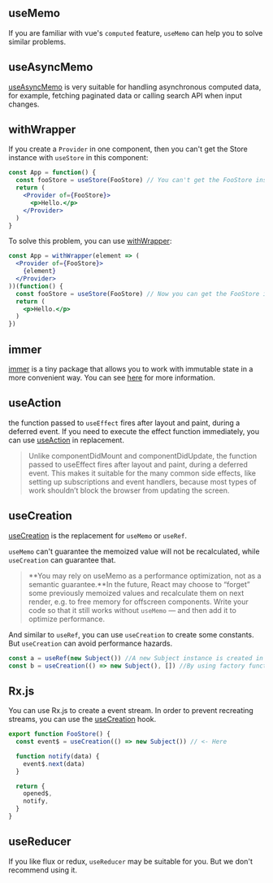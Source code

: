 ## useMemo

If you are familiar with vue's `computed` feature, `useMemo` can help you to solve similar problems.

## useAsyncMemo

[useAsyncMemo](https://github.com/awmleer/use-async-memo) is very suitable for handling asynchronous computed data, for example, fetching paginated data or calling search API when input changes.

## withWrapper

If you create a `Provider` in one component, then you can't get the Store instance with `useStore` in this component:

```jsx
const App = function() {
  const fooStore = useStore(FooStore) // You can't get the FooStore instance here
  return (
    <Provider of={FooStore}>
      <p>Hello.</p>
    </Provider>
  )
}
```

To solve this problem, you can use [withWrapper](https://github.com/awmleer/with-wrapper):

```jsx
const App = withWrapper(element => (
  <Provider of={FooStore}>
    {element}
  </Provider>
))(function() {
  const fooStore = useStore(FooStore) // Now you can get the FooStore instance
  return (
    <p>Hello.</p>
  )
})
```

## immer

[immer](https://github.com/immerjs/immer) is a tiny package that allows you to work with immutable state in a more convenient way. You can see [here](https://github.com/immerjs/immer#reactsetstate-example) for more information.

## useAction

the function passed to `useEffect` fires after layout and paint, during a deferred event. If you need to execute the effect function immediately, you can use [useAction](https://github.com/awmleer/use-action) in replacement. 

> Unlike componentDidMount and componentDidUpdate, the function passed to useEffect fires after layout and paint, during a deferred event. This makes it suitable for the many common side effects, like setting up subscriptions and event handlers, because most types of work shouldn’t block the browser from updating the screen.

## useCreation

[useCreation](https://github.com/awmleer/use-creation) is the replacement for `useMemo` or `useRef`.

`useMemo` can't guarantee the memoized value will not be recalculated, while `useCreation` can guarantee that.

> **You may rely on useMemo as a performance optimization, not as a semantic guarantee.**In the future, React may choose to “forget” some previously memoized values and recalculate them on next render, e.g. to free memory for offscreen components. Write your code so that it still works without `useMemo` — and then add it to optimize performance.

And similar to `useRef`, you can use `useCreation` to create some constants. But `useCreation` can avoid performance hazards.

```javascript
const a = useRef(new Subject()) //A new Subject instance is created in every render.
const b = useCreation(() => new Subject(), []) //By using factory function, Subject is only instantiated once.
```

## Rx.js

You can use Rx.js to create a event stream. In order to prevent recreating streams, you can use the [useCreation](https://github.com/awmleer/use-creation) hook.
 
```jsx
export function FooStore() {
  const event$ = useCreation(() => new Subject()) // <- Here

  function notify(data) {
    event$.next(data)
  }

  return {
    opened$,
    notify,
  }
}
```

## useReducer

If you like flux or redux, `useReducer` may be suitable for you. But we don't recommend using it.

